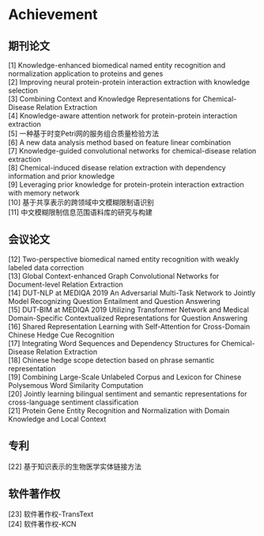 # Achievement
## 期刊论文
[1] Knowledge-enhanced biomedical named entity recognition and normalization application to proteins and genes  
[2] Improving neural protein-protein interaction extraction with knowledge selection  
[3] Combining Context and Knowledge Representations for Chemical-Disease Relation Extraction  
[4] Knowledge-aware attention network for protein-protein interaction extraction  
[5] 一种基于时变Petri网的服务组合质量检验方法  
[6] A new data analysis method based on feature linear combination  
[7] Knowledge-guided convolutional networks for chemical-disease relation extraction  
[8] Chemical-induced disease relation extraction with dependency information and prior knowledge  
[9] Leveraging prior knowledge for protein-protein interaction extraction with memory network  
[10] 基于共享表示的跨领域中文模糊限制语识别  
[11] 中文模糊限制信息范围语料库的研究与构建  

## 会议论文
[12] Two-perspective biomedical named entity recognition with weakly labeled data correction  
[13] Global Context-enhanced Graph Convolutional Networks for Document-level Relation Extraction  
[14] DUT-NLP at MEDIQA 2019 An Adversarial Multi-Task Network to Jointly Model Recognizing Question Entailment and Question Answering  
[15] DUT-BIM at MEDIQA 2019 Utilizing Transformer Network and Medical Domain-Specific Contextualized Representations for Question Answering  
[16] Shared Representation Learning with Self-Attention for Cross-Domain Chinese Hedge Cue Recognition  
[17] Integrating Word Sequences and Dependency Structures for Chemical-Disease Relation Extraction  
[18] Chinese hedge scope detection based on phrase semantic representation  
[19] Combining Large-Scale Unlabeled Corpus and Lexicon for Chinese Polysemous Word Similarity Computation  
[20] Jointly learning bilingual sentiment and semantic representations for cross-language sentiment classification  
[21] Protein Gene Entity Recognition and Normalization with Domain Knowledge and Local Context  

## 专利
[22] 基于知识表示的生物医学实体链接方法  

## 软件著作权
[23] 软件著作权-TransText  
[24] 软件著作权-KCN